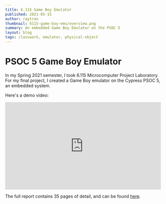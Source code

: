 ```yaml
---
title: 6.115 Game Boy Emulator
published: 2021-05-15
author: raytran
thumbnail: 6115-game-boy-emu/overview.png
summary: An embedded Game Boy Emulator on the PSOC 5
layout: blog
tags: classwork, emulator, physical-object
---
```


# PSOC 5 Game Boy Emulator

In my Spring 2021 semester, I took 6.115 Microcomputer Project Laboratory. 
For my final project, I created a Game Boy emulator on the Cypress PSOC 5, an embedded system.

Here's a demo video: 

<div style="position: relative; width:100%; height:0; padding-bottom: 56.25%;">
<iframe src="https://www.youtube.com/embed/4Qr0IfhJqd8" 
frameborder="0" allowfullscreen style="position: absolute; top:0; left: 0; width:100%; height:100%;"></iframe>
</div>


The full report contains 35 pages of detail, and can be found <a href="/6115-game-boy-emu/report.pdf" target="_self">here</a>.